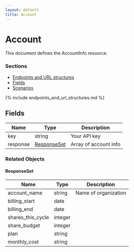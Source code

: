 ```yaml
---
layout: default
title: Account
---
```


# Account

This document defines the AccountInfo resource.

### Sections

* [Endpoints and URL structures](#endpoints-and-url-structures)
* [Fields](#fields)
* [Scenarios](#scenarios)

{% include endpoints_and_url_structures.md %}

## Fields

|Name|Type |Description|
|---|---|---|
|key|string|Your API key|
|response|[ResponseSet](#responseset)|Array of account info|

### Related Objects

#### ResponseSet

|Name|Type |Description|
|---|---|---|
|account_name|string|Name of organization|
|billing_start|date||
|billing_end|date||
|shares_this_cycle|integer||
|share_budget|integer||
|plan|string||
|monthly_cost|string||
